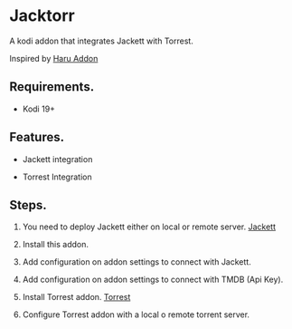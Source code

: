 
# Jacktorr

A kodi addon that integrates Jackett with Torrest. 

Inspired by [Haru Addon](https://github.com/pikdum/plugin.video.haru)

## Requirements.

- Kodi 19+

## Features.

- Jackett integration

- Torrest Integration

## Steps.

1. You need to deploy Jackett either on local or remote server. [Jackett](https://github.com/Jackett/Jackett)

2. Install this addon.

2. Add configuration on addon settings to connect with Jackett.

3. Add configuration on addon settings to connect with TMDB (Api Key).

3. Install Torrest addon. [Torrest](https://github.com/i96751414/plugin.video.torrest)

4. Configure Torrest addon with a local o remote torrent server.
